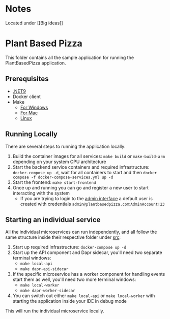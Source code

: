 
# Notes

Located under [[Big ideas]]
# Plant Based Pizza

This folder contains all the sample application for running the PlantBasedPizza application. 

## Prerequisites

- [.NET9](https://dotnet.microsoft.com/en-us/download/dotnet/9.0)
- Docker client
- Make
    - [For Windows](https://gnuwin32.sourceforge.net/packages/make.htm)
    - [For Mac](https://formulae.brew.sh/formula/make)
    - [Linux](https://askubuntu.com/questions/161104/how-do-i-install-make)


## Running Locally

There are several steps to running the application locally:

1. Build the container images for all services: `make build` or `make-build-arm` depending on your system CPU architecture
2. Start the backend service containers and required infrastructure: `docker-compose up -d`, wait for all containers to start and then `docker compose -f docker-compose-services.yml up -d`
3. Start the frontend: `make start-frontend`
4. Once up and running you can go and register a new user to start interacting with the system
    - If you are trying to login to the [admin interface](http://localhost:3000/admin/login) a default user is created with credentials `admin@plantbasedpizza.com`:`AdminAccount!23`

## Starting an individual service

All the individual microservices can run independently, and all follow the same structure inside their respective folder under [src](./src/):

1. Start up required infrastructure: `docker-compose up -d`
2. Start up the API component and Dapr sidecar, you'll need two separate terminal windows:
    - `make local-api`
    - `make dapr-api-sidecar`
3. If the specific microservice has a worker component for handling events start them as well, you'll need two more terminal windows:
    - `make local-worker`
    - `make dapr-worker-sidecar`
4. You can switch out either `make local-api` or `make local-worker` with starting the application inside your IDE in debug mode

This will run the individual microservice locally.